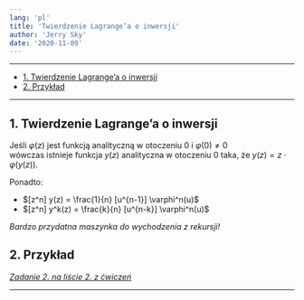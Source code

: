 ```yaml
---
lang: 'pl'
title: 'Twierdzenie Lagrange’a o inwersji'
author: 'Jerry Sky'
date: '2020-11-09'
---
```


---

- [1. Twierdzenie Lagrange’a o inwersji](#1-twierdzenie-lagrangea-o-inwersji)
- [2. Przykład](#2-przykład)

---

## 1. Twierdzenie Lagrange’a o inwersji

Jeśli $\varphi(z)$ jest funkcją analityczną w otoczeniu $0$ i $\varphi(0) \neq 0$\
wówczas istnieje funkcja $y(z)$ analityczna w otoczeniu $0$ taka, że $y(z) = z\cdot \varphi(y(z))$.

Ponadto:
- $[z^n] y(z) = \frac{1}{n} [u^{n-1}] \varphi^n(u)$
- $[z^n] y^k(z) = \frac{k}{n} [u^{n-k}] \varphi^n(u)$

*Bardzo przydatna maszynka do wychodzenia z rekursji!*

## 2. Przykład

[*Zadanie 2. na liście 2. z ćwiczeń*](../../cw/lista-2/lista-2.md#zadanie-2)

---
